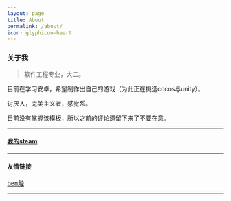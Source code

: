 ```yaml
---
layout: page
title: About
permalink: /about/
icon: glyphicon-heart
---
```


### 关于我

>软件工程专业，大二。

目前在学习安卓，希望制作出自己的游戏（为此正在挑选cocos与unity）。

讨厌人，完美主义者，感觉系。



目前没有掌握该模板，所以之前的评论遗留下来了不要在意。

---

#### [我的steam](http://steamcommunity.com/id/XiaoRr)

---

#### 友情链接

[ben触](http://un1c0de.xyz/) 

---
